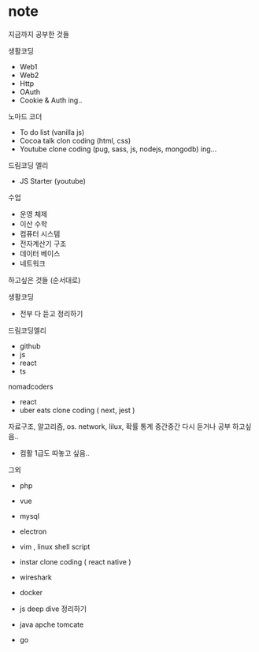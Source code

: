 # note

지금까지 공부한 것들

생활코딩
- Web1
- Web2
- Http
- OAuth
- Cookie & Auth ing..

노마드 코더
- To do list (vanilla js)
- Cocoa talk clon coding (html, css)
- Youtube clone coding (pug, sass, js, nodejs, mongodb) ing...

드림코딩 엘리
- JS Starter (youtube)


수업
- 운영 체제
- 이산 수학
- 컴퓨터 시스템
- 전자계산기 구조
- 데이터 베이스
- 네트워크

하고싶은 것들 (순서대로)

생활코딩
- 전부 다 듣고 정리하기

드림코딩엘리
- github
- js 
- react
- ts

nomadcoders
- react
- uber eats clone coding ( next, jest ) 

자료구조, 알고리즘, os. network, lilux, 확률 통계 중간중간 다시 듣거나 공부 하고싶음..
+ 컴활 1급도 따놓고 싶음..

그외

- php
- vue
- mysql
- electron
- vim , linux shell script
- instar clone coding ( react native )
- wireshark
- docker
- js deep dive 정리하기

- java apche tomcate
- go

